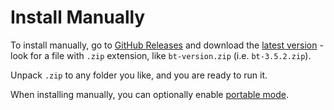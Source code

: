 # Install Manually

To install manually, go to [GitHub Releases](https://github.com/aloneguid/bt/releases) and download the [latest version](https://github.com/aloneguid/bt/releases/latest) - look for a file with `.zip` extension, like `bt-version.zip` (i.e. `bt-3.5.2.zip`).

Unpack `.zip` to any folder you like, and you are ready to run it.

<tip>
When installing manually, you can optionally enable <a href="portable-mode.md">portable mode</a>.
</tip>
